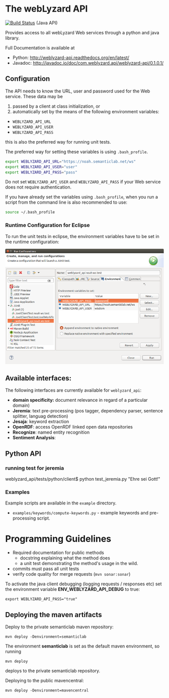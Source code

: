 # The webLyzard API
[![Build Status](https://www.travis-ci.org/weblyzard/weblyzard_api.png?branch=master)](https://www.travis-ci.org/weblyzard/weblyzard_api) (Java API)

Provides access to all webLyzard Web services through a python and java library.

Full Documentation is available at 

* Python: http://weblyzard-api.readthedocs.org/en/latest/
* Javadoc: http://javadoc.io/doc/com.weblyzard.api/weblyzard-api/0.1.0.1/


## Configuration

The API needs to know the URL, user and password used for the Web service. These data may be 

1. passed by a client at class initialization, or
2. automatically set by the means of the following environment variables:
  + `WEBLYZARD_API_URL`
  + `WEBLYZARD_API_USER`
  + `WEBLYZARD_API_PASS`

   this is also the preferred way for running unit tests.

The preferred way for setting these variables is using `.bash_profile`.

```sh
export WEBLYZARD_API_URL="https://noah.semanticlab.net/ws"
export WEBLYZARD_API_USER="user"
export WEBLYZARD_API_PASS="pass"
```

Do not set `WEBLYZARD_API_USER` and `WEBLYZARD_API_PASS` if your Web service does not require authentication.

If you have already set the variables using `.bash_profile`, when you run a script from the command line is also recommended to use:

```sh
source ~/.bash_profile
```

### Runtime Configuration for Eclipse 

To run the unit tests in eclipse, the environment variables have to be set in the runtime configuration: 

![images/eclipse-runtime-config-junittests.png](images/eclipse-runtime-config-junittests.png)


## Available interfaces:

The following interfaces are currently available for `weblyzard_api`:

+ **domain specificity:** document relevance in regard of a particular domain)
+ **Jeremia**: text pre-processing (pos tagger, dependency parser, sentence splitter, languag detection)
+ **Jesaja**: keyword extraction
+ **OpenRDF**: access OpenRDF linked open data repositories
+ **Recognize**: named entity recognition
+ **Sentiment Analysis**:

## Python API 

### running test for jeremia 

weblyzard_api/tests/python/client$ python test_jeremia.py "Ehre sei Gott!"


### Examples

Example scripts are available in the `example` directory.

+ `examples/keywords/compute-keywords.py` - example keywords and pre-processing script.

# Programming Guidelines

+ Required documentation for public methods
  + docstring explaining what the method does
  + a unit test demonstrating the method's usage in the wild.
+ commits must pass all unit tests
+ verify code quality for merge requests (`mvn sonar:sonar`)

To activate the java client debugging (logging requests / responses etc) set the environment variable **ENV_WEBLYZARD_API_DEBUG** to true: 

```
export WEBLYZARD_API_PASS="true"
```

## Deploying the maven artifacts 

Deploy to the private semanticlab maven repository: 

```
mvn deploy -Denvironment=semanticlab
```
The environment **semanticlab** is set as the default maven environment, so running 

```
mvn deploy
```
deploys to the private semanticlab repository. 


Deploying to the public mavencentral: 

```
mvn deploy -Denvironment=mavencentral
```


